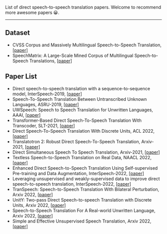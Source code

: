 List of direct speech-to-speech translation papers. Welcome to recommend more awesome papers 😀.

---

## Dataset
- CVSS Corpus and Massively Multilingual Speech-to-Speech Translation, [[paper]](https://arxiv.org/abs/2201.03713)
- SpeechMatrix: A Large-Scale Mined Corpus of Multilingual Speech-to-Speech Translations, [[paper]](https://arxiv.org/abs/2201.03713)

## Paper List

- Direct speech-to-speech translation with a sequence-to-sequence model, InterSpeech-2019, [[paper]](https://arxiv.org/abs/1904.06037)
- Speech-To-Speech Translation Between Untranscribed Unknown Languages, ASRU-2019, [[paper]](https://arxiv.org/abs/1910.00795)
- UWSpeech: Speech to Speech Translation for Unwritten Languages, AAAI, [[paper]](https://arxiv.org/abs/2006.07926)
- Transformer-Based Direct Speech-To-Speech Translation With Transcoder, SLT-2021, [[paper]](https://ahcweb01.naist.jp/papers/conference/2021/202101_SLT_takatomo-k/202101_SLT_takatomo-k.paper.pdf)
- Direct Speech-To-Speech Translation With Discrete Units, ACL 2022, [[paper]](https://arxiv.org/abs/2107.05604)
- Translatotron 2: Robust Direct Speech-To-Speech Translation, Arxiv-2021, [[paper]](https://arxiv.org/abs/2107.08661)
- Direct Simultaneous Speech To Speech Translation, Arxiv-2021, [[paper]](https://arxiv.org/abs/2110.08250)
- Textless Speech-to-Speech Translation on Real Data, NAACL 2022, [[paper]](https://arxiv.org/abs/2112.08352) 
- Enhanced Direct Speech-to-Speech Translation Using Self-supervised Pre-training and Data Augmentation, InterSpeech-2022, [[paper]](https://arxiv.org/abs/2204.02967) 
- Leveraging unsupervised and weakly-supervised data to improve direct speech-to-speech translation, InterSpeech-2022, [[paper]](https://arxiv.org/abs/2203.13339) 
- TranSpeech: Speech-to-Speech Translation With Bilateral Perturbation, Arxiv 2022, [[paper]](https://arxiv.org/abs/2205.12523) 
- UnitY: Two-pass Direct Speech-to-speech Translation with Discrete Units, Arxiv 2022, [[paper]](https://arxiv.org/abs/2212.08055) 
- Speech-to-Speech Translation For A Real-world Unwritten Language, Arxiv 2022, [[paper]](https://arxiv.org/abs/2211.06474) 
- Simple and Effective Unsupervised Speech Translation, Arxiv 2022, [[paper]](https://arxiv.org/abs/2210.10191) 
